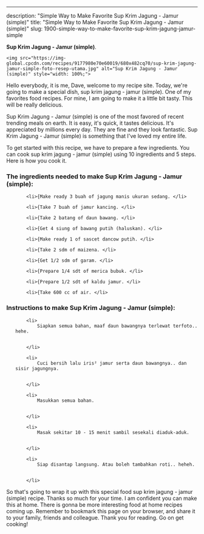 ---
description: "Simple Way to Make Favorite Sup Krim Jagung - Jamur (simple)"
title: "Simple Way to Make Favorite Sup Krim Jagung - Jamur (simple)"
slug: 1900-simple-way-to-make-favorite-sup-krim-jagung-jamur-simple

<p>
	<strong>Sup Krim Jagung - Jamur (simple)</strong>. 
	
</p>
<p>
	
	<img src="https://img-global.cpcdn.com/recipes/9177980e70e60019/680x482cq70/sup-krim-jagung-jamur-simple-foto-resep-utama.jpg" alt="Sup Krim Jagung - Jamur (simple)" style="width: 100%;">
	
	
</p>
<p>
	Hello everybody, it is me, Dave, welcome to my recipe site. Today, we're going to make a special dish, sup krim jagung - jamur (simple). One of my favorites food recipes. For mine, I am going to make it a little bit tasty. This will be really delicious.
</p>
	
<p>
	Sup Krim Jagung - Jamur (simple) is one of the most favored of recent trending meals on earth. It is easy, it's quick, it tastes delicious. It's appreciated by millions every day. They are fine and they look fantastic. Sup Krim Jagung - Jamur (simple) is something that I've loved my entire life.
</p>
<p>
	
</p>

<p>
To get started with this recipe, we have to prepare a few ingredients. You can cook sup krim jagung - jamur (simple) using 10 ingredients and 5 steps. Here is how you cook it.
</p>

<h3>The ingredients needed to make Sup Krim Jagung - Jamur (simple):</h3>

<ol>
	
		<li>{Make ready 3 buah of jagung manis ukuran sedang. </li>
	
		<li>{Take 7 buah of jamur kancing. </li>
	
		<li>{Take 2 batang of daun bawang. </li>
	
		<li>{Get 4 siung of bawang putih (haluskan). </li>
	
		<li>{Make ready 1 of sascet dancow putih. </li>
	
		<li>{Take 2 sdm of maizena. </li>
	
		<li>{Get 1/2 sdm of garam. </li>
	
		<li>{Prepare 1/4 sdt of merica bubuk. </li>
	
		<li>{Prepare 1/2 sdt of kaldu jamur. </li>
	
		<li>{Take 600 cc of air. </li>
	
</ol>
<p>
	
</p>

<h3>Instructions to make Sup Krim Jagung - Jamur (simple):</h3>

<ol>
	
		<li>
			Siapkan semua bahan, maaf daun bawangnya terlewat terfoto.. hehe.
			
			
		</li>
	
		<li>
			Cuci bersih lalu iris² jamur serta daun bawangnya.. dan sisir jagungnya.
			
			
		</li>
	
		<li>
			Masukkan semua bahan.
			
			
		</li>
	
		<li>
			Masak sekitar 10 - 15 menit sambil sesekali diaduk-aduk.
			
			
		</li>
	
		<li>
			Siap disantap langsung. Atau boleh tambahkan roti.. heheh.
			
			
		</li>
	
</ol>

<p>
	
</p>

<p>
	So that's going to wrap it up with this special food sup krim jagung - jamur (simple) recipe. Thanks so much for your time. I am confident you can make this at home. There is gonna be more interesting food at home recipes coming up. Remember to bookmark this page on your browser, and share it to your family, friends and colleague. Thank you for reading. Go on get cooking!
</p>
